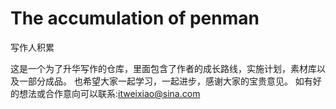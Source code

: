 # The accumulation of penman
写作人积累

  这是一个为了升华写作的仓库，里面包含了作者的成长路线，实施计划，素材库以及一部分成品。
也希望大家一起学习，一起进步，感谢大家的宝贵意见。
如有好的想法或合作意向可以联系:itweixiao@sina.com
  
